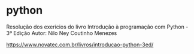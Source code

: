 # python
 
 Resolução dos exerícios do livro Introdução à programação com Python - 3ª Edição
 Autor: Nilo Ney Coutinho Menezes

 https://www.novatec.com.br/livros/introducao-python-3ed/
